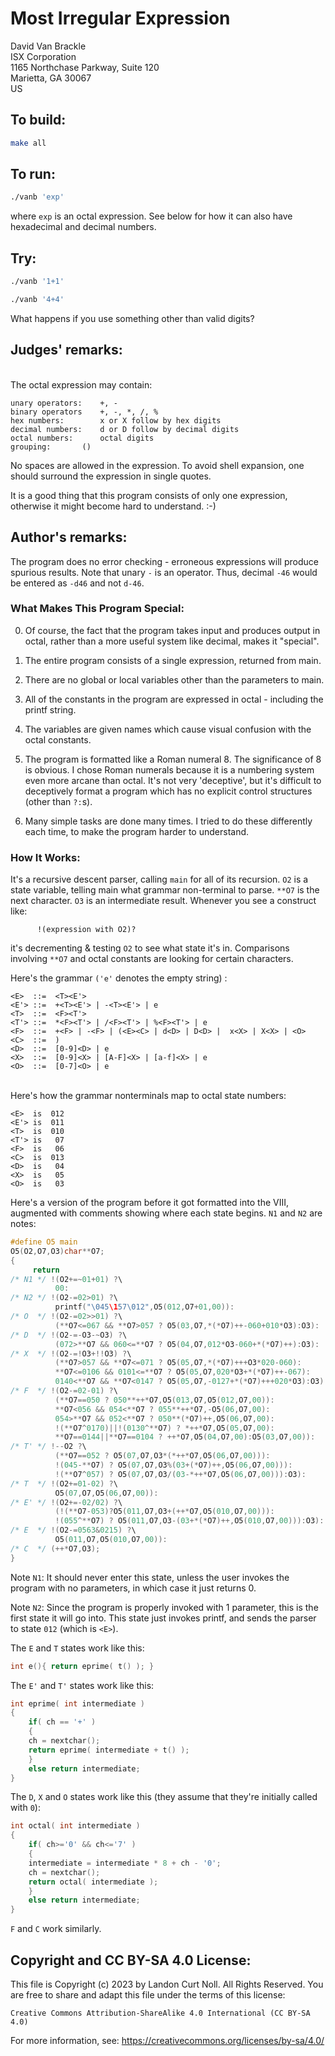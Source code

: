 # Most Irregular Expression

David Van Brackle\
ISX Corporation\
1165 Northchase Parkway, Suite 120\
Marietta, GA 30067\
US


## To build:

```sh
make all
```


## To run:

```sh
./vanb 'exp'
```

where `exp` is an octal expression. See below for how it can also have
hexadecimal and decimal numbers.


## Try:

```sh
./vanb '1+1'

./vanb '4+4'
```

What happens if you use something other than valid digits?


## Judges' remarks:
\
The octal expression may contain:

```
unary operators:	+, -
binary operators	+, -, *, /, %
hex numbers:		x or X follow by hex digits
decimal numbers:	d or D follow by decimal digits
octal numbers:		octal digits
grouping:		()
```

No spaces are allowed in the expression.  To avoid shell expansion,
one should surround the expression in single quotes.

It is a good thing that this program consists of only one
expression, otherwise it might become hard to understand.  :-)


## Author's remarks:

The program does no error checking - erroneous expressions will
produce spurious results. Note that unary `-` is an operator. Thus,
decimal `-46` would be entered as `-d46` and not `d-46`.

### What Makes This Program Special:

0. Of course, the fact that the program takes input and produces output in
octal, rather than a more useful system like decimal, makes it "special".

1. The entire program consists of a single expression, returned from main.

2. There are no global or local variables other than the parameters to main.

3. All of the constants in the program are expressed in octal - including the
printf string.

4. The variables are given names which cause visual confusion with the octal
constants.

5. The program is formatted like a Roman numeral 8. The significance of 8 is
obvious. I chose Roman numerals because it is a numbering system even more
arcane than octal. It's not very 'deceptive', but it's difficult to deceptively
format a program which has no explicit control structures (other than `?:`s).

6. Many simple tasks are done many times. I tried to do these differently each
time, to make the program harder to understand.

### How It Works:

It's a recursive descent parser, calling `main`
for all of its recursion. `O2` is a state variable, telling main
what grammar non-terminal to parse. `**O7` is the next character.
`O3` is an intermediate result. Whenever you see a construct like:

```
      !(expression with O2)?
```

it's decrementing & testing `O2` to see what state it's in. Comparisons
involving `**O7` and octal constants are looking for certain characters.

Here's the grammar `('e'` denotes the empty string) :


```
<E>  ::=  <T><E'>
<E'> ::=  +<T><E'> | -<T><E'> | e
<T>  ::=  <F><T'>
<T'> ::=  *<F><T'> | /<F><T'> | %<F><T'> | e
<F>  ::=  +<F> | -<F> | (<E><C> | d<D> | D<D> |  x<X> | X<X> | <O>
<C>  ::=  )
<D>  ::=  [0-9]<D> | e
<X>  ::=  [0-9]<X> | [A-F]<X> | [a-f]<X> | e
<O>  ::=  [0-7]<O> | e
```
\
Here's how the grammar nonterminals map to octal state numbers:

```
<E>  is  012
<E'> is  011
<T>  is  010
<T'> is   07
<F>  is   06
<C>  is  013
<D>  is   04
<X>  is   05
<O>  is   03
```

Here's a version of the program before it got formatted into the VIII,
augmented with comments showing where each state begins. `N1` and `N2` are
notes:

```c
#define O5 main
O5(O2,O7,O3)char**O7;
{
	 return
/* N1 */ !(O2+=~01+01) ?\
	      00:
/* N2 */ !(O2-=02>01) ?\
	      printf("\045\157\012",O5(012,O7+01,00)):
/* O  */ !(O2-=02>>01) ?\
	      (**O7<=067 && **O7>057 ? O5(03,O7,*(*O7)++-060+010*O3):O3):
/* D  */ !(O2-=-O3-~O3) ?\
	      (072>**O7 && 060<=**O7 ? O5(04,O7,012*O3-060+*(*O7)++):O3):
/* X  */ !(O2-=!O3+!!O3) ?\
	      (**O7>057 && **O7<=071 ? O5(05,O7,*(*O7)+++O3*020-060):
	      **O7<=0106 && 0101<=**O7 ? O5(05,O7,020*O3+*(*O7)++-067):
	      0140<**O7 && **O7<0147 ? O5(05,O7,-0127+*(*O7)+++020*O3):O3):
/* F  */ !(O2-=02-01) ?\
	      (**O7==050 ? 050**++*O7,O5(013,O7,O5(012,O7,00)):
	      **O7<056 && 054<**O7 ? 055**++*O7,-O5(06,O7,00):
	      054>**O7 && 052<**O7 ? 050**(*O7)++,O5(06,O7,00):
	      !(**O7^0170)||!(0130^**O7) ? *++*O7,O5(05,O7,00):
	      **O7==0144||**O7==0104 ? ++*O7,O5(04,O7,00):O5(03,O7,00)):
/* T' */ !--O2 ?\
	      (**O7==052 ? O5(07,O7,O3*(*++*O7,O5(06,O7,00))):
	      !(045-**O7) ? O5(07,O7,O3%(03+(*O7)++,O5(06,O7,00))):
	      !(**O7^057) ? O5(07,O7,O3/(03-*++*O7,O5(06,O7,00))):O3):
/* T  */ !(O2+=01-02) ?\
	      O5(07,O7,O5(06,O7,00)):
/* E' */ !(O2+=-02/02) ?\
	      (!(**O7-053)?O5(011,O7,O3+(++*O7,O5(010,O7,00))):
	      !(055^**O7) ? O5(011,O7,O3-(03+*(*O7)++,O5(010,O7,00))):O3):
/* E  */ !(O2-=0563&0215) ?\
	      O5(011,O7,O5(010,O7,00)):
/* C  */ (++*O7,O3);
}
```

Note `N1`: It should never enter this state, unless the user invokes the
program with no parameters, in which case it just returns 0.

Note `N2`: Since the program is properly invoked with 1 parameter, this is
the first state it will go into. This state just invokes
printf, and sends the parser to state `012` (which is `<E>`).

The `E` and `T` states work like this:

```c
int e(){ return eprime( t() ); }
```


The `E'` and `T'` states work like this:

```c
int eprime( int intermediate )
{
    if( ch == '+' )
    {
	ch = nextchar();
	return eprime( intermediate + t() );
    }
    else return intermediate;
}
```

The `D`, `X` and `O` states work like this (they assume that they're initially
called with `0`):

```c
int octal( int intermediate )
{
    if( ch>='0' && ch<='7' )
    {
	intermediate = intermediate * 8 + ch - '0';
	ch = nextchar();
	return octal( intermediate );
    }
    else return intermediate;
}

```

`F` and `C` work similarly.


## Copyright and CC BY-SA 4.0 License:

This file is Copyright (c) 2023 by Landon Curt Noll.  All Rights Reserved.
You are free to share and adapt this file under the terms of this license:

    Creative Commons Attribution-ShareAlike 4.0 International (CC BY-SA 4.0)

For more information, see: https://creativecommons.org/licenses/by-sa/4.0/
